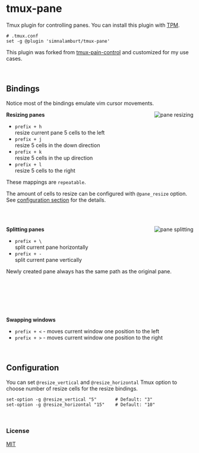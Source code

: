 tmux-pane
========
Tmux plugin for controlling panes. You can install this plugin with [TPM].
```shell
# .tmux.conf
set -g @plugin 'simnalamburt/tmux-pane'
```
This plugin was forked from [tmux-pain-control] and customized for my use cases.

[TPM]: https://github.com/tmux-plugins/tpm
[tmux-pain-control]: https://github.com/tmux-plugins/tmux-pain-control

&nbsp;

Bindings
--------
Notice most of the bindings emulate vim cursor movements.

<img align="right" src="/screenshots/pane_resizing.gif" alt="pane resizing"/>

**Resizing panes**

- `prefix + h`<br/>
  resize current pane 5 cells to the left
- `prefix + j`<br/>
  resize 5 cells in the down direction
- `prefix + k`<br/>
  resize 5 cells in the up direction
- `prefix + l`<br/>
  resize 5 cells to the right

These mappings are `repeatable`.

The amount of cells to resize can be configured with `@pane_resize` option. See
[configuration section](#configuration) for the details.

<br/><br/>

<img align="right" src="/screenshots/pane_splitting.gif" alt="pane splitting"/>

**Splitting panes**

- `prefix + \ `<br/>
  split current pane horizontally
- `prefix + -`<br/>
  split current pane vertically

Newly created pane always has the same path as the original pane.

<br/><br/><br/><br/><br/>

**Swapping windows**

- `prefix + <` - moves current window one position to the left
- `prefix + >` - moves current window one position to the right

&nbsp;

Configuration
--------
You can set `@resize_vertical` and `@resize_horizontal` Tmux option to choose number of resize cells for the
resize bindings.

```shell
set-option -g @resize_vertical "5"       # Default: "3"
set-option -g @resize_horizontal "15"    # Default: "10"
```

&nbsp;

### License
[MIT](LICENSE.md)
